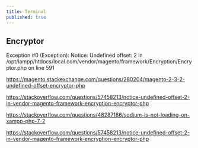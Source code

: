 ```yaml
---
title: Terminal
published: true
---
```


## Encryptor

Exception #0 (Exception): Notice: Undefined offset: 2 in /opt/lampp/htdocs/local.com/vendor/magento/framework/Encryption/Encryptor.php on line 591

<https://magento.stackexchange.com/questions/280204/magento-2-3-2-undefined-offset-encryptor-php>

<https://stackoverflow.com/questions/57458213/notice-undefined-offset-2-in-vendor-magento-framework-encryption-encryptor-php>

<https://stackoverflow.com/questions/48287186/sodium-is-not-loading-on-xampp-php-7-2>

<https://stackoverflow.com/questions/57458213/notice-undefined-offset-2-in-vendor-magento-framework-encryption-encryptor-php>
